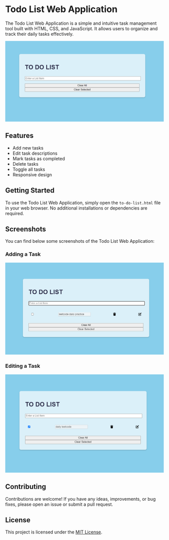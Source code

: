 # Todo List Web Application

The Todo List Web Application is a simple and intuitive task management tool built with HTML, CSS, and JavaScript. It allows users to organize and track their daily tasks effectively.

![Todo List Screenshot](main.png)

## Features

- Add new tasks
- Edit task descriptions
- Mark tasks as completed
- Delete tasks
- Toggle all tasks
- Responsive design

## Getting Started

To use the Todo List Web Application, simply open the `to-do-list.html` file in your web browser. No additional installations or dependencies are required.

## Screenshots

You can find below some screenshots of the Todo List Web Application:

### Adding a Task

![Add Task](task.png)

### Editing a Task

![Edit Task](edit.png)


## Contributing

Contributions are welcome! If you have any ideas, improvements, or bug fixes, please open an issue or submit a pull request.

## License

This project is licensed under the [MIT License](LICENSE).

